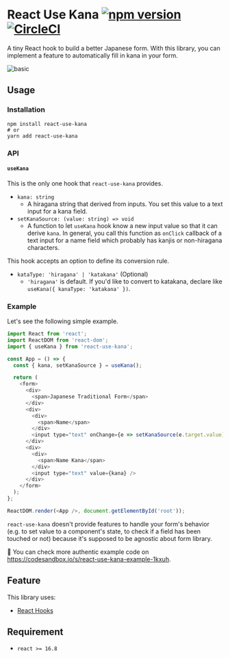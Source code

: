 # React Use Kana [![npm version](https://badge.fury.io/js/react-use-kana.svg)](https://badge.fury.io/js/react-use-kana) [![CircleCI](https://circleci.com/gh/ohbarye/react-use-kana/tree/master.svg?style=svg)](https://circleci.com/gh/ohbarye/react-use-kana/tree/master)

A tiny React hook to build a better Japanese form. With this library, you can implement a feature to automatically fill in kana in your form.

![basic](https://user-images.githubusercontent.com/1811616/52522034-6d916200-2cc3-11e9-873f-99ac38a58de6.gif)

## Usage

### Installation

```shell
npm install react-use-kana
# or
yarn add react-use-kana
```

### API

#### `useKana`

This is the only one hook that `react-use-kana` provides.

- `kana: string`
  - A hiragana string that derived from inputs. You set this value to a text input for a kana field.
- `setKanaSource: (value: string) => void`
  - A function to let `useKana` hook know a new input value so that it can derive `kana`. In general, you call this function as `onClick` callback of a text input for a name field which probably has kanjis or non-hiragana characters.

This hook accepts an option to define its conversion rule.

- `kataType: 'hiragana' | 'katakana'` (Optional)
  - `'hiragana'` is default. If you'd like to convert to katakana, declare like `useKana({ kanaType: 'katakana' })`.

### Example

Let's see the following simple example.

```javascript
import React from 'react';
import ReactDOM from 'react-dom';
import { useKana } from 'react-use-kana';

const App = () => {
  const { kana, setKanaSource } = useKana();

  return (
    <form>
      <div>
        <span>Japanese Traditional Form</span>
      </div>
      <div>
        <div>
          <span>Name</span>
        </div>
        <input type="text" onChange={e => setKanaSource(e.target.value)} />
      </div>
      <div>
        <div>
          <span>Name Kana</span>
        </div>
        <input type="text" value={kana} />
      </div>
    </form>
  );
};

ReactDOM.render(<App />, document.getElementById('root'));
```

`react-use-kana` doesn't provide features to handle your form's behavior (e.g. to set value to a component's state, to check if a field has been touched or not) because it's supposed to be agnostic about form library.

📝 You can check more authentic example code on https://codesandbox.io/s/react-use-kana-example-1kxuh.

## Feature

This library uses:

- [React Hooks](https://reactjs.org/docs/hooks-intro.html)

## Requirement

- `react >= 16.8`

